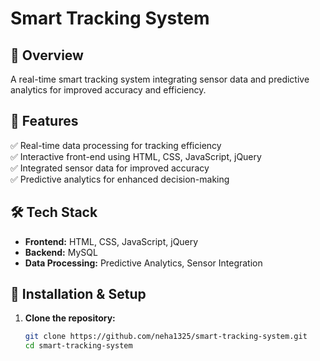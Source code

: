 # Smart Tracking System  

## 📌 Overview  
A real-time smart tracking system integrating sensor data and predictive analytics for improved accuracy and efficiency.  

## 🚀 Features  
✅ Real-time data processing for tracking efficiency  
✅ Interactive front-end using HTML, CSS, JavaScript, jQuery  
✅ Integrated sensor data for improved accuracy  
✅ Predictive analytics for enhanced decision-making  

## 🛠 Tech Stack  
- **Frontend:** HTML, CSS, JavaScript, jQuery  
- **Backend:** MySQL  
- **Data Processing:** Predictive Analytics, Sensor Integration  

## 📂 Installation & Setup  
1. **Clone the repository:**  
   ```bash
   git clone https://github.com/neha1325/smart-tracking-system.git
   cd smart-tracking-system
